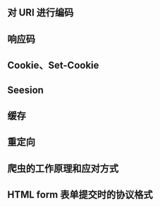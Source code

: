 

## 对 URI 进行编码

## 响应码

## Cookie、Set-Cookie

## Seesion

## 缓存

## 重定向

## 爬虫的工作原理和应对方式

## HTML form 表单提交时的协议格式

